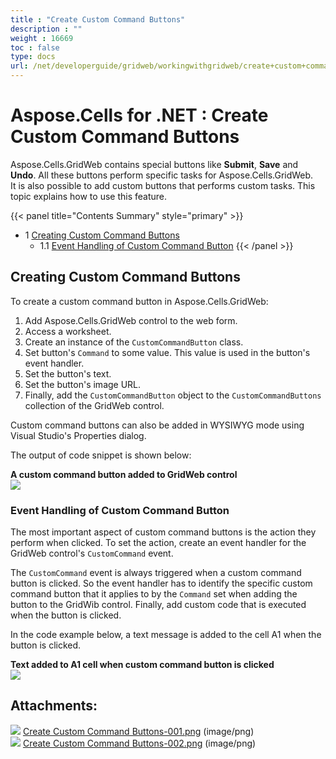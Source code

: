 ```yaml
---
title : "Create Custom Command Buttons" 
description : "" 
weight : 16669 
toc : false
type: docs
url: /net/developerguide/gridweb/workingwithgridweb/create+custom+command+buttons/
---
```


# Aspose.Cells for .NET : Create Custom Command Buttons


Aspose.Cells.GridWeb contains special buttons like **Submit**, **Save** and **Undo**. All these buttons perform specific tasks for Aspose.Cells.GridWeb.  
It is also possible to add custom buttons that performs custom tasks. This topic explains how to use this feature.

{{< panel title="Contents Summary" style="primary" >}}
*   1 [Creating Custom Command Buttons](#creating-custom-command-buttons)
    *   1.1 [Event Handling of Custom Command Button](#event-handling-of-custom-command-button)
{{< /panel >}}
 

## Creating Custom Command Buttons

To create a custom command button in Aspose.Cells.GridWeb:

1.  Add Aspose.Cells.GridWeb control to the web form.
2.  Access a worksheet.
3.  Create an instance of the `CustomCommandButton` class.
4.  Set button's `Command` to some value. This value is used in the button's event handler.
5.  Set the button's text.
6.  Set the button's image URL.
7.  Finally, add the `CustomCommandButton` object to the `CustomCommandButtons` collection of the GridWeb control.

Custom command buttons can also be added in WYSIWYG mode using Visual Studio's Properties dialog.

The output of code snippet is shown below:

**A custom command button added to GridWeb control**  
![](https://docs2.aspose.com/cells/net/attachments/5013753/5115333.png)

### Event Handling of Custom Command Button

The most important aspect of custom command buttons is the action they perform when clicked. To set the action, create an event handler for the GridWeb control's `CustomCommand` event.

The `CustomCommand` event is always triggered when a custom command button is clicked. So the event handler has to identify the specific custom command button that it applies to by the `Command` set when adding the button to the GridWib control. Finally, add custom code that is executed when the button is clicked.

In the code example below, a text message is added to the cell A1 when the button is clicked.

**Text added to A1 cell when custom command button is clicked**  
![](https://docs2.aspose.com/cells/net/attachments/5013753/5115334.png)

## Attachments:

![](https://docs2.aspose.com/cells/net/images/icons/bullet_blue.gif) [Create Custom Command Buttons-001.png](https://docs2.aspose.com/cells/net/attachments/5013753/5115333.png) (image/png)  
![](https://docs2.aspose.com/cells/net/images/icons/bullet_blue.gif) [Create Custom Command Buttons-002.png](https://docs2.aspose.com/cells/net/attachments/5013753/5115334.png) (image/png)  

